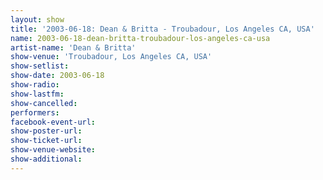 ```yaml
---
layout: show
title: '2003-06-18: Dean & Britta - Troubadour, Los Angeles CA, USA'
name: 2003-06-18-dean-britta-troubadour-los-angeles-ca-usa
artist-name: 'Dean & Britta'
show-venue: 'Troubadour, Los Angeles CA, USA'
show-setlist: 
show-date: 2003-06-18
show-radio: 
show-lastfm: 
show-cancelled: 
performers: 
facebook-event-url: 
show-poster-url: 
show-ticket-url: 
show-venue-website: 
show-additional: 
---
```


